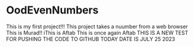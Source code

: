 # OodEvenNumbers
This is my first project!!!
This project takes a nuumber from a web browser
This is Murad!!
iThis is Aftab 
This is once again Aftab
THIS IS A NEW TEST FOR PUSHING THE CODE TO GITHUB
TODAY DATE IS JULY 25 2023
